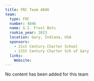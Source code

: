 ```yaml
---
title: FRC Team 4846
team:
  type: FRC
  number: 4846
  name: G.I. Frost Bots
  rookie_year: 2013
  location: Gary, Indiana, USA
  sponsors:
    - 21st Century Charter School
    - 21St Century Charter Sch of Gary
  links:
    Website: 
---
```

No content has been added for this team